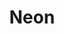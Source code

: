 ---
git: https://github.com/neondatabase/neon
logohandle: neontech
sort: neon
title: Neon
website: https://neon.tech/
---